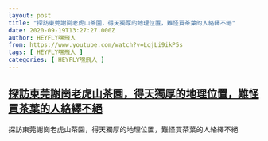```yaml
---
layout: post
title: "探訪東莞謝崗老虎山茶園，得天獨厚的地理位置，難怪買茶葉的人絡繹不絕"
date: 2020-09-19T13:27:27.000Z
author: HEYFLY嘿飛人
from: https://www.youtube.com/watch?v=LqjLi9ikP5s
tags: [ HEYFLY嘿飛人 ]
categories: [ HEYFLY嘿飛人 ]
---
```

<!--1600522047000-->
[探訪東莞謝崗老虎山茶園，得天獨厚的地理位置，難怪買茶葉的人絡繹不絕](https://www.youtube.com/watch?v=LqjLi9ikP5s)
------

<div>
探訪東莞謝崗老虎山茶園，得天獨厚的地理位置，難怪買茶葉的人絡繹不絕
</div>

